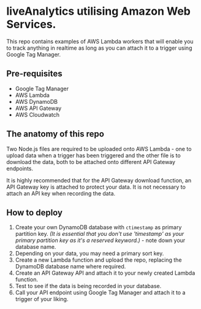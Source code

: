 # liveAnalytics utilising Amazon Web Services.

This repo contains examples of AWS Lambda workers that will enable you to track anything in realtime as long as you can attach it to a trigger using Google Tag Manager.

## Pre-requisites

 - Google Tag Manager
 - AWS Lambda
 - AWS DynamoDB
 - AWS API Gateway
 - AWS Cloudwatch

## The anatomy of this repo

Two Node.js files are required to be uploaded onto AWS Lambda - one to upload data when a trigger has been triggered and the other file is to download the data, both to be attached onto different API Gateway endpoints.

It is highly recommended that for the API Gateway download function, an API Gateway key is attached to protect your data. It is not necessary to attach an API key when recording the data.  

## How to deploy

 1. Create your own DynamoDB database with `ctimestamp` as primary partition key. *(It is essential that you don't use 'timestamp' as your primary partition key as it's a reserved keyword.)* - note down your database name.
 2. Depending on your data, you may need a primary sort key.
 3. Create a new Lambda function and upload the repo, replacing the DynamoDB database name where required.
 4. Create an API Gateway API and attach it to your newly created Lambda function.
 5. Test to see if the data is being recorded in your database.
 6. Call your API endpoint using Google Tag Manager and attach it to a trigger of your liking.
